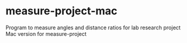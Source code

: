 # measure-project-mac
Program to measure angles and distance ratios for lab research project<br>
Mac version for measure-project
